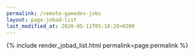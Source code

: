```yaml
---
permalink: /remote-gamedev-jobs
layout: page-jobad-list
last_modified_at: 2020-05-11T05:10:20+0200
---
```

{% include render_jobad_list.html permalink=page.permalink %}
